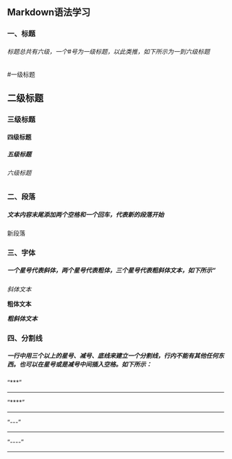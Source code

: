 ## Markdown语法学习

### 一、标题

###### 标题总共有六级，一个#号为一级标题，以此类推，如下所示为一到六级标题

#一级标题

## 二级标题

### 三级标题

#### 四级标题

##### 五级标题

###### 六级标题

### 二、段落

##### 文本内容末尾添加两个空格和一个回车，代表新的段落开始

新段落

### 三、字体

##### 一个星号代表斜体，两个星号代表粗体，三个星号代表粗斜体文本，如下所示“

*斜体文本*

**粗体文本**

***粗斜体文本***

### 四、分割线

##### 一行中用三个以上的星号、减号、底线来建立一个分割线，行内不能有其他任何东西。也可以在星号或是减号中间插入空格。如下所示：

“***”

***

“****”

****

“---”

---

“----”

----









